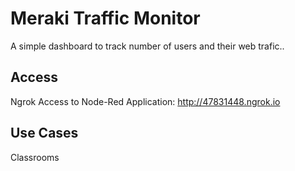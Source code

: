 # Meraki Traffic Monitor

A simple dashboard to track number of users and their web trafic..

## Access
Ngrok Access to Node-Red Application: http://47831448.ngrok.io

## Use Cases
Classrooms